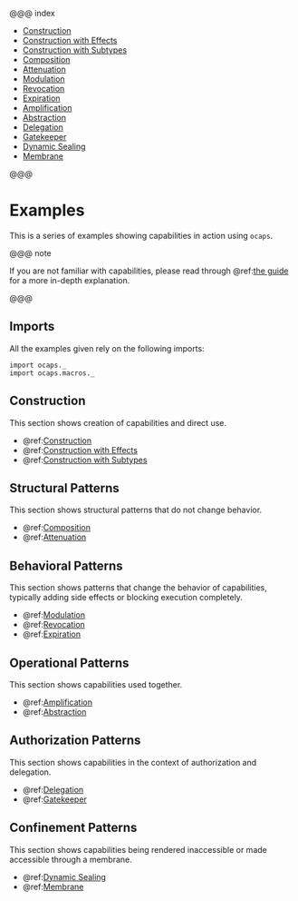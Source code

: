 @@@ index

* [Construction](construction.md)
* [Construction with Effects](effects.md)
* [Construction with Subtypes](subtypes.md)
* [Composition](composition.md)
* [Attenuation](attenuation.md)
* [Modulation](modulation.md)
* [Revocation](revocation.md)
* [Expiration](expiration.md)
* [Amplification](amplification.md)
* [Abstraction](abstraction.md)
* [Delegation](delegation.md)
* [Gatekeeper](gatekeeper.md)
* [Dynamic Sealing](dynamic_seal.md)
* [Membrane](membrane.md)

@@@

# Examples

This is a series of examples showing capabilities in action using `ocaps`.  

@@@ note
    
If you are not familiar with capabilities, please read through @ref:[the guide](../guide/index.md) for a more in-depth explanation.

@@@


## Imports

All the examples given rely on the following imports:

```
import ocaps._
import ocaps.macros._
```

## Construction

This section shows creation of capabilities and direct use.

* @ref:[Construction](construction.md)
* @ref:[Construction with Effects](effects.md)
* @ref:[Construction with Subtypes](subtypes.md)

## Structural Patterns

This section shows structural patterns that do not change behavior.

* @ref:[Composition](composition.md)
* @ref:[Attenuation](attenuation.md)

## Behavioral Patterns

This section shows patterns that change the behavior of capabilities, typically adding side effects or blocking execution completely.

* @ref:[Modulation](modulation.md)
* @ref:[Revocation](revocation.md)
* @ref:[Expiration](expiration.md)

## Operational Patterns

This section shows capabilities used together.

* @ref:[Amplification](amplification.md)
* @ref:[Abstraction](abstraction.md)

## Authorization Patterns

This section shows capabilities in the context of authorization and delegation.

* @ref:[Delegation](delegation.md)
* @ref:[Gatekeeper](gatekeeper.md)

## Confinement Patterns

This section shows capabilities being rendered inaccessible or made accessible through a membrane.

* @ref:[Dynamic Sealing](dynamic_seal.md)
* @ref:[Membrane](membrane.md)